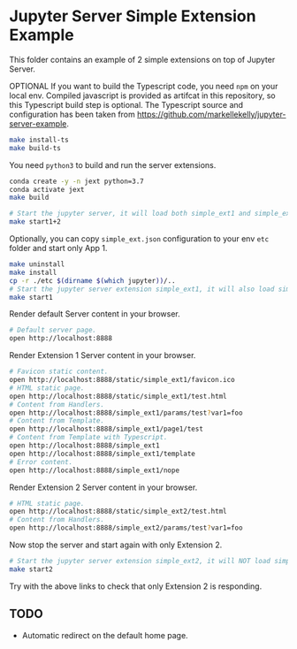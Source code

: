 # Jupyter Server Simple Extension Example

This folder contains an example of 2 simple extensions on top of Jupyter Server.

OPTIONAL If you want to build the Typescript code, you need `npm` on your local env. Compiled javascript is provided as artifcat in this repository, so this Typescript build step is optional. The Typescript source and configuration has been taken from https://github.com/markellekelly/jupyter-server-example.

```bash
make install-ts
make build-ts
```

You need `python3` to build and run the server extensions.

```bash
conda create -y -n jext python=3.7
conda activate jext
make build
```

```bash
# Start the jupyter server, it will load both simple_ext1 and simple_ext2 based on the provided trait.
make start1+2
```

Optionally, you can copy `simple_ext.json` configuration to your env `etc` folder and start only App 1.

```bash
make uninstall
make install
cp -r ./etc $(dirname $(which jupyter))/..
# Start the jupyter server extension simple_ext1, it will also load simple_ext2 because of load_other_extensions = True..
make start1
```

Render default Server content in your browser.

```bash
# Default server page.
open http://localhost:8888
```

Render Extension 1 Server content in your browser.

```bash
# Favicon static content.
open http://localhost:8888/static/simple_ext1/favicon.ico
# HTML static page.
open http://localhost:8888/static/simple_ext1/test.html
# Content from Handlers.
open http://localhost:8888/simple_ext1/params/test?var1=foo
# Content from Template.
open http://localhost:8888/simple_ext1/page1/test
# Content from Template with Typescript.
open http://localhost:8888/simple_ext1
open http://localhost:8888/simple_ext1/template
# Error content.
open http://localhost:8888/simple_ext1/nope
```

Render Extension 2 Server content in your browser.

```bash
# HTML static page.
open http://localhost:8888/static/simple_ext2/test.html
# Content from Handlers.
open http://localhost:8888/simple_ext2/params/test?var1=foo
```

Now stop the server and start again with only Extension 2.

```bash
# Start the jupyter server extension simple_ext2, it will NOT load simple_ext1 because of load_other_extensions = False.
make start2
```

Try with the above links to check that only Extension 2 is responding.

## TODO

+ Automatic redirect on the default home page.
